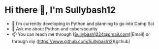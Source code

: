 # Hi there 👋, I'm Sullybash12

- 🌱 I’m currently developing in Python and planning to go into Comp Sci
- 💬 Ask me about Python and cybersecurity
- 📫 You can reach me through (Sullybash1234@gmail.com)[Email] or through my (https://www.github.com/Sullybash12)[github]
<!--
**Sullybash12/Sullybash12** is a ✨ _special_ ✨ repository because its `README.md` (this file) appears on your GitHub profile.

Here are some ideas to get you started:

- 🔭 I’m currently working on ...

- 👯 I’m looking to collaborate on ...
- 🤔 I’m looking for help with ...
- 💬 Ask me about ...
- 📫 How to reach me: ...
- 😄 Pronouns: ...
- ⚡ Fun fact: ...
-->
